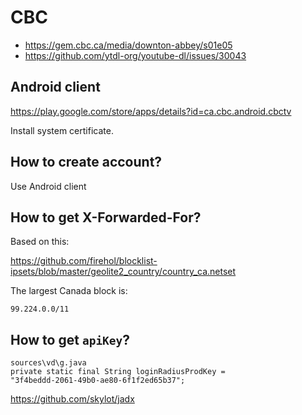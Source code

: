 # CBC

- https://gem.cbc.ca/media/downton-abbey/s01e05
- https://github.com/ytdl-org/youtube-dl/issues/30043

## Android client

https://play.google.com/store/apps/details?id=ca.cbc.android.cbctv

Install system certificate.

## How to create account?

Use Android client

## How to get X-Forwarded-For?

Based on this:

<https://github.com/firehol/blocklist-ipsets/blob/master/geolite2_country/country_ca.netset>

The largest Canada block is:

~~~
99.224.0.0/11
~~~

## How to get `apiKey`?

~~~
sources\vd\g.java
private static final String loginRadiusProdKey =
"3f4beddd-2061-49b0-ae80-6f1f2ed65b37";
~~~

https://github.com/skylot/jadx

